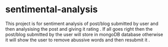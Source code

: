 # sentimental-analysis
This project is for sentiment analysis of post/blog submitted by user and then analysising the post and giving it rating . If all goes right then the post/blog submitted by the user will store in mongoDB database otherwise it will show the user to remove abussive words and then resubmit it .
